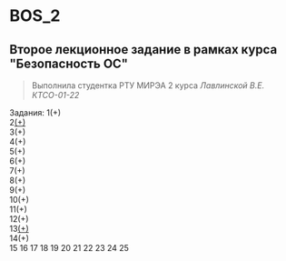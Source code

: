 # BOS_2
## Второе лекционное задание в рамках курса "Безопасность ОС" 
> Выполнила студентка РТУ МИРЭА 2 курса _Лавлинской В.Е. КТСО-01-22_

Задания:
1(+)  
2[(+)](https://github.com/mrlentics/BOS_2/blob/main/.gitignore)  
3(+)  
4(+)  
5(+)  
6(+)  
7(+)  
8(+)  
9(+)  
10(+)  
11(+)  
12(+)  
13[(+)](https://github.com/mrlentics/BOS_2/tree/main/mysyslog)  
14(+)  
15
16
17
18
19
20
21
22
23
24
25






